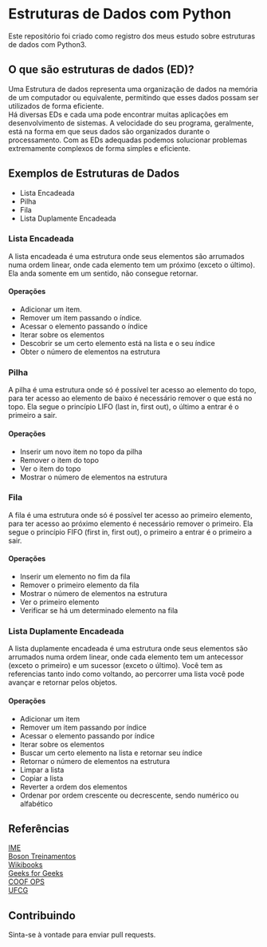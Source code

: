 # Estruturas de Dados com Python
Este repositório foi criado como registro dos meus estudo sobre estruturas de dados com Python3.

## O que são estruturas de dados (ED)?
Uma Estrutura de dados representa uma organização de dados na memória de um computador ou equivalente, permitindo que esses dados possam ser utilizados de forma eficiente.  
Há diversas EDs e cada uma pode encontrar muitas aplicações em desenvolvimento de sistemas. A velocidade do seu programa, geralmente, está na forma em que seus dados são organizados durante o processamento. Com as EDs adequadas podemos solucionar problemas extremamente complexos de forma simples e eficiente.

## Exemplos de Estruturas de Dados
-   Lista Encadeada
-   Pilha
-   Fila
-   Lista Duplamente Encadeada

### Lista Encadeada
A lista encadeada é uma estrutura onde seus elementos são arrumados numa ordem linear, onde cada elemento tem um próximo (exceto o último). Ela anda somente em um sentido, não consegue retornar.
#### Operações
-   Adicionar um item.
-   Remover um item passando o índice.
-   Acessar o elemento passando o índice
-   Iterar sobre os elementos
-   Descobrir se um certo elemento está na lista e o seu índice
-   Obter o número de elementos na estrutura

### Pilha
A pilha é uma estrutura onde só é possível ter acesso ao elemento do topo, para ter acesso ao elemento de baixo é necessário remover o que está no topo. Ela segue o princípio LIFO (last in, first out), o último a entrar é o primeiro a sair.
#### Operações
-   Inserir um novo item no topo da pilha
-   Remover o item do topo
-   Ver o item do topo
-   Mostrar o número de elementos na estrutura

### Fila
A fila é uma estrutura onde só é possível ter acesso ao primeiro elemento, para ter acesso ao próximo elemento é necessário remover o primeiro. Ela segue o princípio FIFO (first in, first out), o primeiro a entrar é o primeiro a sair.
#### Operações
-   Inserir um elemento no fim da fila
-   Remover o primeiro elemento da fila
-   Mostrar o número de elementos na estrutura
-   Ver o primeiro elemento
-   Verificar se há um determinado elemento na fila

### Lista Duplamente Encadeada
A lista duplamente encadeada é uma estrutura onde seus elementos são arrumados numa ordem linear, onde cada elemento tem um antecessor (exceto o primeiro) e um sucessor (exceto o último). Você tem as referencias tanto indo como voltando, ao percorrer uma lista você pode avançar e retornar pelos objetos.
#### Operações
-   Adicionar um item
-   Remover um item passando por índice
-   Acessar o elemento passando por índice
-   Iterar sobre os elementos
-   Buscar um certo elemento na lista e retornar seu índice
-   Retornar o número de elementos na estrutura
-   Limpar a lista
-   Copiar a lista
-   Reverter a ordem dos elementos
-   Ordenar por ordem crescente ou decrescente, sendo numérico ou alfabético

## Referências
[IME](https://www.ime.usp.br/~pf/estruturas-de-dados/)  
[Boson Treinamentos](http://www.bosontreinamentos.com.br/estruturas-de-dados/estruturas-de-dados/)  
[Wikibooks](https://pt.wikibooks.org/wiki/Algoritmos_e_Estruturas_de_Dados/O_que_s%C3%A3o_estruturas_de_dados%3F)  
[Geeks for Geeks](https://www.geeksforgeeks.org/data-structures/)  
[COOF OPS](https://coffops.com/estrutura-de-dados-fila/)  
[UFCG](http://www.dsc.ufcg.edu.br/~jacques/cursos/p2/html/ed/colecoes.htm)

## Contribuindo
Sinta-se à vontade para enviar pull requests.
